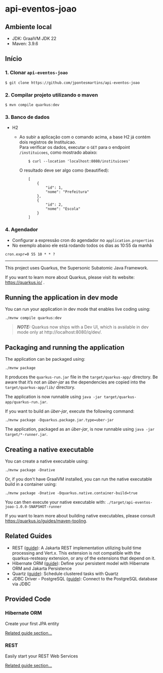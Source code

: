 # api-eventos-joao


## Ambiente local

- JDK: GraalVM JDK 22
- Maven: 3.9.6

## Início

### 1. Clonar `api-eventos-joao`

    $ git clone https://github.com/jpontesmartins/api-eventos-joao

### 2. Compilar projeto utilizando o maven

    $ mvn compile quarkus:dev

### 3. Banco de dados

- H2
    - Ao subir a aplicação com o comando acima, a base H2 já contém dois registros de Instituicao.  
    Para verificar os dados, executar o `GET` para o endpoint `/instituicoes`, como mostrado abaixo:

        ```
            $ curl --location 'localhost:8080/instituicoes'
        ```

        O resultado deve ser algo como (beautified):
        ```
            [
                {
                    "id": 1,
                    "nome": "Prefeitura"
                },
                {
                    "id": 2,
                    "nome": "Escola"
                }
            ]
        ```


### 4. Agendador

- Configurar a expressão cron do agendador no `application.properties`
- No exemplo abaixo ele está rodando todos os dias as 10:55 da manhã
```
cron.expr=0 55 10 * * ?
```

---


This project uses Quarkus, the Supersonic Subatomic Java Framework.

If you want to learn more about Quarkus, please visit its website: https://quarkus.io/ .

## Running the application in dev mode

You can run your application in dev mode that enables live coding using:
```shell script
./mvnw compile quarkus:dev
```

> **_NOTE:_**  Quarkus now ships with a Dev UI, which is available in dev mode only at http://localhost:8080/q/dev/.

## Packaging and running the application

The application can be packaged using:
```shell script
./mvnw package
```
It produces the `quarkus-run.jar` file in the `target/quarkus-app/` directory.
Be aware that it’s not an _über-jar_ as the dependencies are copied into the `target/quarkus-app/lib/` directory.

The application is now runnable using `java -jar target/quarkus-app/quarkus-run.jar`.

If you want to build an _über-jar_, execute the following command:
```shell script
./mvnw package -Dquarkus.package.jar.type=uber-jar
```

The application, packaged as an _über-jar_, is now runnable using `java -jar target/*-runner.jar`.

## Creating a native executable

You can create a native executable using: 
```shell script
./mvnw package -Dnative
```

Or, if you don't have GraalVM installed, you can run the native executable build in a container using: 
```shell script
./mvnw package -Dnative -Dquarkus.native.container-build=true
```

You can then execute your native executable with: `./target/api-eventos-joao-1.0.0-SNAPSHOT-runner`

If you want to learn more about building native executables, please consult https://quarkus.io/guides/maven-tooling.

## Related Guides

- REST ([guide](https://quarkus.io/guides/rest)): A Jakarta REST implementation utilizing build time processing and Vert.x. This extension is not compatible with the quarkus-resteasy extension, or any of the extensions that depend on it.
- Hibernate ORM ([guide](https://quarkus.io/guides/hibernate-orm)): Define your persistent model with Hibernate ORM and Jakarta Persistence
- Quartz ([guide](https://quarkus.io/guides/quartz)): Schedule clustered tasks with Quartz
- JDBC Driver - PostgreSQL ([guide](https://quarkus.io/guides/datasource)): Connect to the PostgreSQL database via JDBC

## Provided Code

### Hibernate ORM

Create your first JPA entity

[Related guide section...](https://quarkus.io/guides/hibernate-orm)



### REST

Easily start your REST Web Services

[Related guide section...](https://quarkus.io/guides/getting-started-reactive#reactive-jax-rs-resources)
